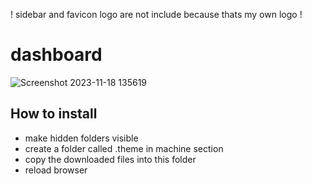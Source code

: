 
! sidebar and favicon logo are not include because thats my own logo !

# dashboard
![Screenshot 2023-11-18 135619](https://github.com/bumbeng/mainsail_theme_flat_lightgreen/assets/111509593/60590c08-ce98-4c39-9c38-c0535df7c395)




## How to install
- make hidden folders visible
- create a folder called .theme in machine section
- copy the downloaded files into this folder
- reload browser
